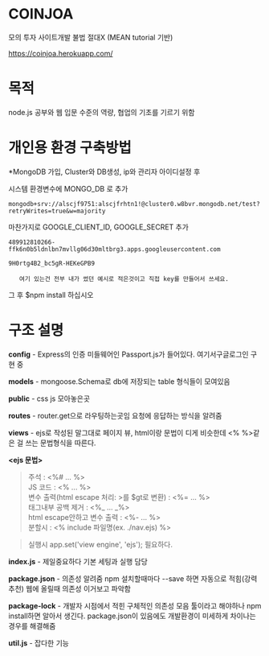 # COINJOA
모의 투자 사이트개발 불법 절대X (MEAN tutorial 기반)

https://coinjoa.herokuapp.com/

# 목적
node.js 공부와 웹 입문 수준의 역량, 협업의 기초를 기르기 위함

# 개인용 환경 구축방법
  *MongoDB 가입, Cluster와 DB생성, ip와 관리자 아이디설정 후 

  시스템 환경변수에 MONGO_DB 로 추가

    mongodb+srv://alscjf9751:alscjfrhtn1!@cluster0.w8bvr.mongodb.net/test?retryWrites=true&w=majority

  마찬가지로 GOOGLE_CLIENT_ID, GOOGLE_SECRET 추가

    489912810266-ffk6n0b5ldnlbn7mvllg06d30mltbrg3.apps.googleusercontent.com

    9H0rtg4B2_bc5gR-HEKeGPB9
       
       여기 있는건 전부 내가 썼던 예시로 적은것이고 직접 key를 만들어서 쓰세요.
  그 후 $npm install 하십시오
  
# 구조 설명
**config** - Express의 인증 미들웨어인 Passport.js가 들어있다. 여기서구글로그인 구현 중  
   
**models** - mongoose.Schema로 db에 저장되는 table 형식들이 모여있음   
   
**public** - css js 모아놓은곳   
   
**routes** - router.get으로 라우팅하는곳임 요청에 응답하는 방식을 알려줌   
   
**views** - ejs로 작성된 말그대로 페이지 뷰, html이랑 문법이 디게 비슷한데 <% %>같은 걸 쓰는 문법형식을 따른다.   
   
**<ejs 문법>**   
>주석 : <%# ... %>   
>JS 코드 : <% ... %>   
>변수 출력(html escape 처리: >를 $gt로 변환) : <%= ... %>   
>태그내부 공백 제거 : <%_ ... _%>   
>html escape안하고 변수 출력 : <%- ... %>   
>분할시 : <% include 파일명(ex. ./nav.ejs) %>   

>실행시 app.set('view engine', 'ejs'); 필요하다.   

**index.js** - 제일중요하다 기본 세팅과 실행 담당 
   
**package.json** - 의존성 알려줌 npm 설치할때마다 --save 하면 자동으로 적힘(강력추천) 웹에 올릴때 의존성 이거보고 파악함   
   
**package-lock** - 개발자 시점에서 적힌 구체적인 의존성 모음 툴이라고 해야하나 npm install하면 알아서 생긴다. package.json이 있음에도 개발환경이 미세하게 차이나는 경우를 해결해줌   
   
**util.js** - 잡다한 기능   
